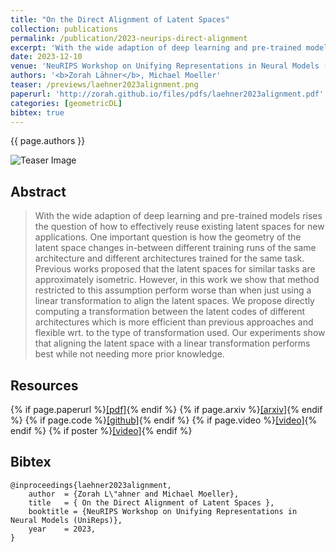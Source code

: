 ```yaml
---
title: "On the Direct Alignment of Latent Spaces"
collection: publications
permalink: /publication/2023-neurips-direct-alignment
excerpt: 'With the wide adaption of deep learning and pre-trained models rises the question of how to effectively reuse existing latent spaces for new applications. One important question is how the geometry of the latent space changes in-between different training runs of the same architecture and different architectures trained for the same task. Previous works proposed that the latent spaces for similar tasks are approximately isometric. However, in this work we show that method restricted to this assumption perform worse than when just using a linear transformation to align the latent spaces. We propose directly computing a transformation between the latent codes of different architectures which is more efficient than previous approaches and flexible wrt. to the type of transformation used. Our experiments show that aligning the latent space with a linear transformation performs best while not needing more prior knowledge.'
date: 2023-12-10
venue: 'NeuRIPS Workshop on Unifying Representations in Neural Models (UniReps)'
authors: '<b>Zorah Lähner</b>, Michael Moeller'
teaser: /previews/laehner2023alignment.png
paperurl: 'http://zorah.github.io/files/pdfs/laehner2023alignment.pdf'
categories: [geometricDL]
bibtex: true
---
```


{{ page.authors }}

<img class="pub_teaser" src="../images/previews/laehner2023alignment.png" alt="Teaser Image" title="teaser" />

## Abstract

> With the wide adaption of deep learning and pre-trained models rises the question of how to effectively reuse existing latent spaces for new applications. One important question is how the geometry of the latent space changes in-between different training runs of the same architecture and different architectures trained for the same task. Previous works proposed that the latent spaces for similar tasks are approximately isometric. However, in this work we show that method restricted to this assumption perform worse than when just using a linear transformation to align the latent spaces. We propose directly computing a transformation between the latent codes of different architectures which is more efficient than previous approaches and flexible wrt. to the type of transformation used. Our experiments show that aligning the latent space with a linear transformation performs best while not needing more prior knowledge.

## Resources

{% if page.paperurl %}<a href=" {{ page.paperurl }} ">[pdf]</a>{% endif %} {% if page.arxiv %}<a href=" {{ page.arxiv }} ">[arxiv]</a>{% endif %} {% if page.code %}<a href=" {{ page.code }} ">[github]</a>{% endif %} {% if page.video %}<a href=" {{ page.video }} ">[video]</a>{% endif %} {% if poster %}<a href=" {{ page.poster }} ">[video]</a>{% endif %}


## Bibtex

    @inproceedings{laehner2023alignment,
        author 	= {Zorah L\"ahner and Michael Moeller},
        title 	= { On the Direct Alignment of Latent Spaces },
        booktitle = {NeuRIPS Workshop on Unifying Representations in Neural Models (UniReps)},
        year 	= 2023,
    }

